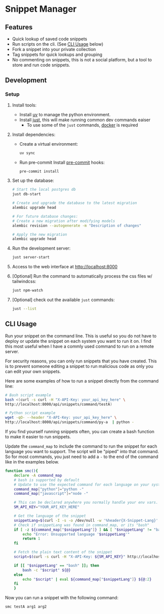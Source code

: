 # Snippet Manager


## Features

- Quick lookup of saved code snippets
- Run scripts on the cli. (See [CLI Usage](#cli-usage) below)
- Fork a snippet into your private collection
- Tag snippets for quick lookups and grouping
- No commenting on snippets, this is not a social platform, but a tool to store and run code snippets.


## Development


### Setup

1. Install tools:
    - Install [uv](https://docs.astral.sh/uv/getting-started/installation/) to manage the python environment.
    - Install [just](https://github.com/casey/just), this will make running common dev commands eaiser
        - To use some of the `just` commands, [docker](https://docs.docker.com/engine/install/) is required

2. Install dependencies:
    - Create a virtual environment:

        ```bash
        uv sync
        ```

    - Run pre-commit Install [pre-commit](https://pre-commit.com/) hooks:

        ```bash
        pre-commit install
        ```


3. Set up the database:

    ```bash
    # Start the local postgres db
    just db-start

    # Create and upgrade the database to the latest migration
    alembic upgrade head

    # For future database changes:
    # Create a new migration after modifying models
    alembic revision --autogenerate -m "Description of changes"

    # Apply the new migration
    alembic upgrade head
    ```

4. Run the development server:

    ```bash
    just server-start
    ```

5. Access to the web interface at [http://localhost:8000](http://localhost:8000)

6. [Optional] Run the command to automatically process the css files w/ tailwindcss:

    ```bash
    just npm-watch
    ```

7. [Optional] check out the available `just` commands:

    ```bash
    just --list
    ```


## CLI Usage

Run your snippet on the command line. This is useful so you do not have to deploy or update the snippet on each
system you want to run it on. I find this most useful when I have a commly used command to run on a remote server.

For security reasons, you can only run snippets that you have created.
This is to prevent someone editing a snippet to run malicious code as only you can edit your own snippets.

Here are some examples of how to run a snippet directly from the command line:

```bash
# Bash script example
bash <(curl -s curl -H "X-API-Key: your_api_key_here" \
http://localhost:8000/api/snippets/command/testA)

# Python script example
wget -qO- --header "X-API-Key: your_api_key_here" \
http://localhost:8000/api/snippets/command/py-a  | python -
```

If you find yourself running snippets often, you can create a bash function to make it easier to run snippets.

Update the `command_map` to include the command to run the snippet for each language you want to support.
The script will be "piped" into that command. So for most commands, you just need to add a `-` to the end of the
command like in the examples below.

```bash
function smc(){
    declare -A command_map
    # bash is supported by default
    # Update to use the expected command for each language on your system
    command_map["python"]="python -"
    command_map["javascript"]="node -"

    # This can be declared anywhere you normally handle your env vars. But its fine to keep here too.
    SM_API_KEY="YOUR_API_KEY_HERE"

    # Get the language of the snippet
    snippetLang=$(curl -I -s -o /dev/null -w '%header{X-Snippet-Lang}' -H "X-API-Key: ${SM_API_KEY}" http://localhost:8000/api/snippets/command/${1})
    # Check if snippetLang was found in command_map, or its "bash"
    if [ -z ${command_map["$snippetLang"]} ] && [ "$snippetLang" != "bash" ]; then
        echo "Error: Unsupported language '$snippetLang'"
        return 1
    fi

    # Fetch the plain text content of the snippet
    script=$(curl -s curl -H "X-API-Key: ${SM_API_KEY}" http://localhost:8000/api/snippets/command/${1})

    if [[ "$snippetLang" == "bash" ]]; then
        bash -c "$script" ${@}
    else
        echo "$script" | eval ${command_map["$snippetLang"]} ${@:2}
    fi
    }
```

Now you can run a snippet with the following command:

```bash
smc testA arg1 arg2
```
